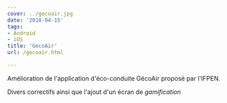 ```yaml
---
cover: ../gecoair.jpg
date: '2018-04-15'
tags:
- Android
- iOS
title: 'GecoAir'
url: /gecoair.html

---
```


Amélioration de l'application d'éco-conduite GécoAir proposé par l'IFPEN.

Divers correctifs ainsi que l'ajout d'un écran de _gamification_

<!--more-->